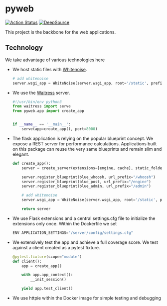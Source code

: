 # pyweb

[![Action Status](https://github.com/lobnek/pyweb/workflows/Test/badge.svg)](https://github.com/lobnek/pyweb/actions/)
[![DeepSource](https://deepsource.io/gh/tschm/pyweb.svg/?label=active+issues&show_trend=true&token=AvAAg_RyKRUck11KQH1hLVPP)](https://deepsource.io/gh/tschm/pyweb/?ref=repository-badge)

This project is the backbone for the web applications. 

## Technology

We take advantage of various technologies here

* We host static files with [Whitenoise](https://pypi.org/project/whitenoise/).
    ```python
    # add whitenoise
    server.wsgi_app = WhiteNoise(server.wsgi_app, root='/static', prefix='assets/')
    ```
  
* We use the [Waitress](https://docs.pylonsproject.org/projects/waitress/en/stable/) server.
    ```python
    #!/usr/bin/env python3
    from waitress import serve
    from pyweb.app import create_app
    
    
    if __name__ == '__main__':
        serve(app=create_app(), port=8000)
    ``` 
    
* The flask application is relying on the popular blueprint concept. We expose a REST server for performance calculations.
Applications built on this package can reuse the very same blueprints and remain slim and elegant.
    ```python
    def create_app():
        server = create_server(extensions=[engine, cache], static_folder="/static")
    
        server.register_blueprint(blue_whoosh, url_prefix="/whoosh")
        server.register_blueprint(blue_post, url_prefix="/engine")
        server.register_blueprint(blue_admin, url_prefix="/admin")
    
        # add whitenoise
        server.wsgi_app = WhiteNoise(server.wsgi_app, root='/static', prefix='assets/')
    
        return server
    ```    

* We use Flask extensions and a central settings.cfg file to initialize the extensions only once. Within the Dockerfile we set
    ```python
    ENV APPLICATION_SETTINGS="/server/config/settings.cfg"
    ```


* We extensively test the app and achieve a full coverage score. We test against a client created as a pytest fixture.
    ```python
    @pytest.fixture(scope="module")
    def client():
        app = create_app()
    
        with app.app_context():
            __init_session()
    
        yield app.test_client()
    ```

* We use httpie within the Docker image for simple testing and debugging


